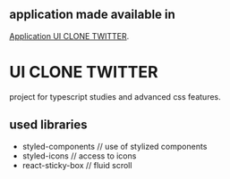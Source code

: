 ## application made available in

[Application UI CLONE TWITTER](https://6070f3e82602ab2e84dc14b7--flamboyant-bhaskara-34f0e4.netlify.app/).

# UI CLONE TWITTER

project for typescript studies and advanced css features.

## used libraries

- styled-components // use of stylized components
- styled-icons // access to icons
- react-sticky-box // fluid scroll
